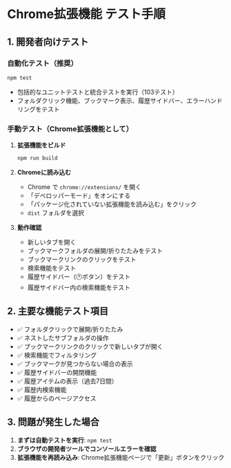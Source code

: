 # Chrome拡張機能 テスト手順

## 1. 開発者向けテスト

### 自動化テスト（推奨）
```bash
npm test
```
- 包括的なユニットテストと統合テストを実行（103テスト）
- フォルダクリック機能、ブックマーク表示、履歴サイドバー、エラーハンドリングをテスト

### 手動テスト（Chrome拡張機能として）
1. **拡張機能をビルド**
   ```bash
   npm run build
   ```

2. **Chromeに読み込む**
   - Chrome で `chrome://extensions/` を開く
   - 「デベロッパーモード」をオンにする
   - 「パッケージ化されていない拡張機能を読み込む」をクリック
   - `dist` フォルダを選択

3. **動作確認**
   - 新しいタブを開く
   - ブックマークフォルダの展開/折りたたみをテスト
   - ブックマークリンクのクリックをテスト
   - 検索機能をテスト
   - 履歴サイドバー（🕐ボタン）をテスト
   - 履歴サイドバー内の検索機能をテスト

## 2. 主要な機能テスト項目

- ✅ フォルダクリックで展開/折りたたみ
- ✅ ネストしたサブフォルダの操作
- ✅ ブックマークリンクのクリックで新しいタブが開く
- ✅ 検索機能でフィルタリング
- ✅ ブックマークが見つからない場合の表示
- ✅ 履歴サイドバーの開閉機能
- ✅ 履歴アイテムの表示（過去7日間）
- ✅ 履歴内検索機能
- ✅ 履歴からのページアクセス

## 3. 問題が発生した場合

1. **まずは自動テストを実行**: `npm test`
2. **ブラウザの開発者ツールでコンソールエラーを確認**
3. **拡張機能を再読み込み**: Chrome拡張機能ページで「更新」ボタンをクリック
